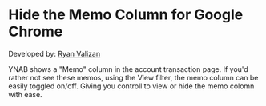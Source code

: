 # Hide the Memo Column for Google Chrome

Developed by: [Ryan Valizan](https://github.com/devnetkc/)

YNAB shows a "Memo" column in the account transaction page. If you\'d rather not see these memos, using the View filter, the memo column can be easily toggled on/off. Giving you controll to view or hide the memo colomn with ease.

